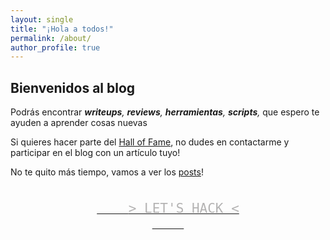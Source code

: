 ```yaml
---
layout: single
title: "¡Hola a todos!"
permalink: /about/
author_profile: true
---
```

## Bienvenidos al blog

Podrás encontrar _**writeups**, **reviews**, **herramientas**, **scripts**,_ que espero te ayuden a aprender cosas nuevas

Si quieres hacer parte del [Hall of Fame](http://bast1ant1c.github.io/halloffame/), no dudes en contactarme y participar en el blog con un artículo tuyo!

No te quito más tiempo, vamos a ver los [posts](http://bast1ant1c.github.io/)!

<p align="center">
  <a href="https://bast1ant1c.github.io" class="btn">
    <code style="font-size: 1.5em;color:#b4b3b3;">
    > LET'S HACK <
    </code>
  </a>
</p>
